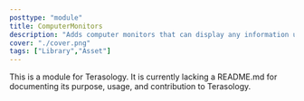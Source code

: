 ```yaml
---
posttype: "module" 
title: ComputerMonitors
description: "Adds computer monitors that can display any information using computers."
cover: "./cover.png"
tags: ["Library","Asset"]
---
```

This is a module for Terasology. It is currently lacking a README.md for documenting its purpose, usage, and contribution to Terasology.